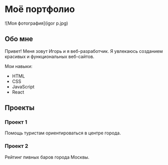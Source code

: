 # Моё портфолио

![Моя фотография](igor p.jpg)

## Обо мне

Привет! Меня зовут Игорь и я веб-разработчик. Я увлекаюсь созданием красивых и функциональных веб-сайтов.

Мои навыки:

- HTML
- CSS
- JavaScript
- React

## Проекты

### Проект 1

Помощь туристам ориентироваться в центре города.

### Проект 2

Рейтинг пивных баров города Москвы.